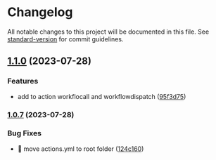 # Changelog

All notable changes to this project will be documented in this file. See [standard-version](https://github.com/conventional-changelog/standard-version) for commit guidelines.

## [1.1.0](https://github.com/lumston/ci-action-yml-template/compare/v1.0.7...v1.1.0) (2023-07-28)


### Features

* add to action workflocall and workflowdispatch ([95f3d75](https://github.com/lumston/ci-action-yml-template/commit/95f3d75f68599e9c990f3a2626d132ef7e2a5a05))

### [1.0.7](https://github.com/lumston/ci-action-yml-template/compare/v1.0.6...v1.0.7) (2023-07-28)


### Bug Fixes

* :bug: move actions.yml to root folder ([124c160](https://github.com/lumston/ci-action-yml-template/commit/124c160e507652c16805cffcdd6caffbdde0cd46))
